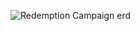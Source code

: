 ![Redemption Campaign erd](https://github.com/user-attachments/assets/029c4a7d-6910-4a59-bc47-919bc73ee313)
